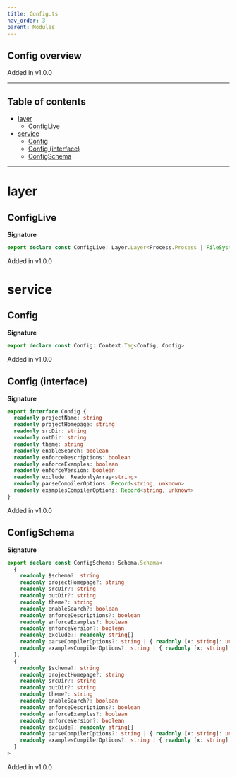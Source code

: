 ```yaml
---
title: Config.ts
nav_order: 3
parent: Modules
---
```


## Config overview

Added in v1.0.0

---

<h2 class="text-delta">Table of contents</h2>

- [layer](#layer)
  - [ConfigLive](#configlive)
- [service](#service)
  - [Config](#config)
  - [Config (interface)](#config-interface)
  - [ConfigSchema](#configschema)

---

# layer

## ConfigLive

**Signature**

```ts
export declare const ConfigLive: Layer.Layer<Process.Process | FileSystem.FileSystem, Error, Config>
```

Added in v1.0.0

# service

## Config

**Signature**

```ts
export declare const Config: Context.Tag<Config, Config>
```

Added in v1.0.0

## Config (interface)

**Signature**

```ts
export interface Config {
  readonly projectName: string
  readonly projectHomepage: string
  readonly srcDir: string
  readonly outDir: string
  readonly theme: string
  readonly enableSearch: boolean
  readonly enforceDescriptions: boolean
  readonly enforceExamples: boolean
  readonly enforceVersion: boolean
  readonly exclude: ReadonlyArray<string>
  readonly parseCompilerOptions: Record<string, unknown>
  readonly examplesCompilerOptions: Record<string, unknown>
}
```

Added in v1.0.0

## ConfigSchema

**Signature**

```ts
export declare const ConfigSchema: Schema.Schema<
  {
    readonly $schema?: string
    readonly projectHomepage?: string
    readonly srcDir?: string
    readonly outDir?: string
    readonly theme?: string
    readonly enableSearch?: boolean
    readonly enforceDescriptions?: boolean
    readonly enforceExamples?: boolean
    readonly enforceVersion?: boolean
    readonly exclude?: readonly string[]
    readonly parseCompilerOptions?: string | { readonly [x: string]: unknown }
    readonly examplesCompilerOptions?: string | { readonly [x: string]: unknown }
  },
  {
    readonly $schema?: string
    readonly projectHomepage?: string
    readonly srcDir?: string
    readonly outDir?: string
    readonly theme?: string
    readonly enableSearch?: boolean
    readonly enforceDescriptions?: boolean
    readonly enforceExamples?: boolean
    readonly enforceVersion?: boolean
    readonly exclude?: readonly string[]
    readonly parseCompilerOptions?: string | { readonly [x: string]: unknown }
    readonly examplesCompilerOptions?: string | { readonly [x: string]: unknown }
  }
>
```

Added in v1.0.0
